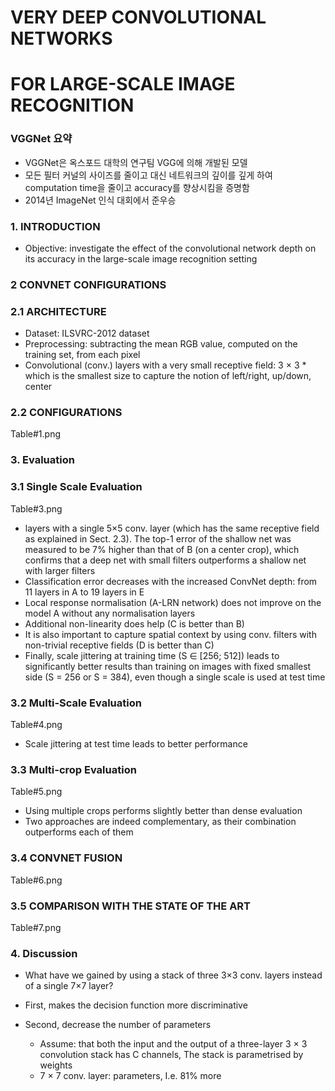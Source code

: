 # VERY DEEP CONVOLUTIONAL NETWORKS  
# FOR LARGE-SCALE IMAGE RECOGNITION  
  
### VGGNet 요약
* VGGNet은 옥스포드 대학의 연구팀 VGG에 의해 개발된 모델
* 모든 필터 커널의 사이즈를 줄이고 대신 네트워크의 깊이를 깊게 하여 computation time을 줄이고 accuracy를 향상시킴을 증명함
* 2014년 ImageNet 인식 대회에서 준우승  
  
  
### 1. INTRODUCTION
* Objective: investigate the effect of the convolutional network depth on its accuracy in the large-scale image recognition setting
  
  
### 2 CONVNET CONFIGURATIONS
### 2.1 ARCHITECTURE

* Dataset: ILSVRC-2012 dataset
* Preprocessing: subtracting the mean RGB value, computed on the training set, from each pixel
* Convolutional (conv.) layers with a very small receptive field: 3 × 3    * which is the smallest size to capture the notion of left/right, up/down, center

### 2.2 CONFIGURATIONS

Table#1.png

### 3. Evaluation
### 3.1 Single Scale Evaluation

Table#3.png

* layers with a single 5×5 conv. layer (which has the same receptive field as explained in Sect. 2.3). The top-1 error of the shallow net was measured to be 7% higher than that of B (on a center crop), which confirms that a deep net with small filters outperforms a shallow net with larger filters
* Classification error decreases with the increased ConvNet depth: from 11 layers in A to 19 layers in E
* Local response normalisation (A-LRN network) does not improve on the model A without any normalisation layers
* Additional non-linearity does help (C is better than B)
* It is also important to capture spatial context by using conv. filters with non-trivial receptive fields (D is better than C)
* Finally, scale jittering at training time (S ∈ [256; 512]) leads to significantly better results than training on images with fixed smallest side (S = 256 or S = 384), even though a single scale is used at test time

### 3.2 Multi-Scale Evaluation

Table#4.png

* Scale jittering at test time leads to better performance

### 3.3 Multi-crop Evaluation

Table#5.png

* Using multiple crops performs slightly better than dense evaluation
* Two approaches are indeed complementary, as their combination outperforms each of them

### 3.4 CONVNET FUSION

Table#6.png

### 3.5 COMPARISON WITH THE STATE OF THE ART

Table#7.png

### 4. Discussion

* What have we gained by using a stack of three 3×3 conv. layers instead of a single 7×7 layer? 

* First, makes the decision function more discriminative

* Second, decrease the number of parameters
   * Assume: that both the input and the output of a three-layer 3 × 3 convolution stack has C channels, The stack is parametrised by  weights
   * 7 × 7 conv. layer:  parameters, I.e. 81% more



